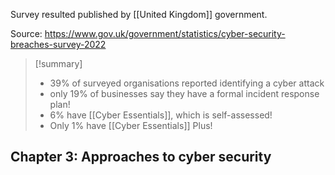 Survey resulted published by [[United Kingdom]] government.

Source: https://www.gov.uk/government/statistics/cyber-security-breaches-survey-2022 

>[!summary]
>- 39% of surveyed organisations reported identifying a cyber attack
>- only 19% of businesses say they have a formal incident response plan!
>- 6% have [[Cyber Essentials]], which is self-assessed!
>- Only 1% have [[Cyber Essentials]] Plus!

## Chapter 3: Approaches to cyber security

